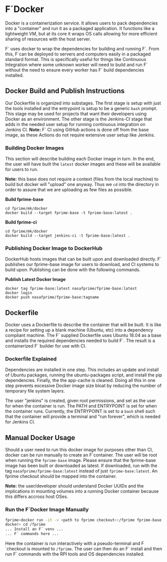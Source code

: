 # F´Docker

Docker is a containerization service. It allows users to pack dependencies into a "container" and
run it as a packaged application. It functions like a lightweight VM, but at its core it wraps
OS calls allowing for more efficient sharing of resources with the host server.

F´ uses docker to wrap the dependencies for building and running F´. From this, F´can be deployed
to servers and computers easily in a packaged standard format. This is specifically useful for
things like Continuous Integration where some unknown worker will need to build and run F´ without
the need to ensure every worker has F´ build dependencies installed.

## Docker Build and Publish Instructions

Our Dockerfile is organized into substages. The first stage is setup with just the tools installed
and the entrypoint is setup to be a generic `bash` prompt. This stage may be used for projects
that want their developers using Docker as an environment.  The other stage is the Jenkins-CI stage
that adds in the needed user setup for running continuous integration on Jenkins CI.  **Note:** 
F´ CI using GitHub actions is done off from the base image, as these Actions do not require extensive
user setup like Jenkins.

### Building Docker Images

This section will describe building each Docker image in turn. In the end, the user will have built
the `latest` docker images and these will be available for users to run.

**Note:** this base does not require a context (files from the local machine) to build but docker
will "upload" one anyway. Thus we `cd` into the directory in order to assure that we are uploading
as few files as possible.

**Build fprime-base**
```
cd fprime/mk/docker
docker build --target fprime-base -t fprime-base:latest .
```

**Build fprime-ci**
```
cd fprime/mk/docker
docker build --target jenkins-ci -t fprime-base:latest .
```

### Publishing Docker Image to DockerHub

DockerHub hosts images that can be built upon and downloaded directly.  F´ publishes our fprime-base
image for users to download, and CI systems to build upon. Publishing can be done with the following
commands.

**Publish Latest Docker Image**
```
docker tag fprime-base:latest nasafprime/fprime-base:latest
docker login
docker push nasafprime/fprime-base:tagname
```

## Dockerfile

Docker uses a Dockerfile to describe the container that will be built. It is like a recipe for
setting up a blank machine (Ubuntu, etc) into a dependency compliant machine. The F´ supplied
Dockerfile uses Ubuntu 18.04 as a base and installs the required dependencies needed to build F´.
The result is a containerized F´ builder for use with CI.

### Dockerfile Explained

Dependencies are installed in one step. This includes an update and install of Ubuntu
packages, running the ubuntu-packages script, and install the pip dependencies. Finally, the the
app-cache is cleaned. Doing all this in one step prevents excessive Docker image size bloat by
reducing the number of temporary file system layers.

The user "jenkins" is created, given root permissions, and set as the user for when the
container is run. The PATH and ENTRYPOINT is set for when the container runs. Currently, the ENTRYPOINT
is set to a `bash` shell such that the container will provide a terminal and "run forever", which is
needed for Jenkins CI.

## Manual Docker Usage

Should a user need to run this docker image for purposes other than CI, docker can be run manually to
create an F´container. The user will be root when running the `fprime-base` image. Please ensure that
the fprime-base image has been built or downloaded as latest. If downloaded, run with the tag
`nasafprime/fprime-base:latest` instead of just `fprime-base:latest`. An fprime checkout should be
mapped into the container.

**Note:** the user/developer should understand Docker UUIDs and the implications in mounting volumes
into a running Docker container because this differs accross host OSes.

### Run the F´Docker Image Manually
```bash
fprime>docker run -it -v <path to fprime checkout>:/fprime fprime-base:latest
docker> cd /fprime
... Install an F´ venv ...
... F´ commands here ...
``` 
Here the container is run interactively with a pseudo-terminal and F´checkout is mounted to
`/fprime`. The user can then do an F´ install and then run F´ commands with the RPI tools and OS
dependencies installed.

